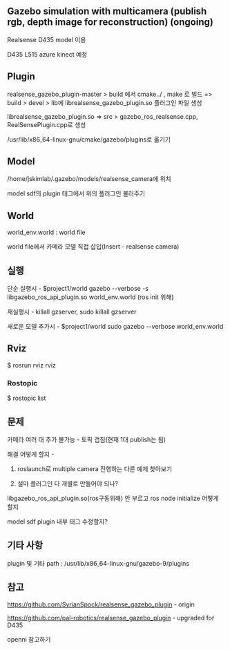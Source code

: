 ## Gazebo simulation with multicamera (publish rgb, depth image for reconstruction) (ongoing)

Realsense D435 model 이용 

D435
L515
azure kinect
예정

## Plugin

realsense_gazebo_plugin-master > build 에서 cmake../ , make 로 빌드 => build > devel > lib에 librealsense_gazebo_plugin.so 플러그인 파일 생성

librealsense_gazebo_plugin.so => src > gazebo_ros_realsense.cpp, RealSensePlugin.cpp로 생성

 /usr/lib/x86_64-linux-gnu/cmake/gazebo/plugins로 옮기기

## Model

/home/jskimlab/.gazebo/models/realsense_camera에 위치

model sdf의 plugin 태그에서 위의 플러그인 불러주기

## World

world_env.world : world file 

world file에서 카메라 모델 직접 삽입(Insert - realsense camera)

## 실행

단순 실행시 - $project1/world    gazebo --verbose -s libgazebo_ros_api_plugin.so world_env.world (ros init 위해)

재실행시 - killall gzserver, sudo killall gzserver

새로운 모델 추가시 - $project1/world     sudo gazebo --verbose world_env.world 

## Rviz 

$ rosrun rviz rviz

### Rostopic

$ rostopic list


## 문제

카메라 여러 대 추가 불가능 - 토픽 겹침(현재 1대 publish는 됨)

해결 어떻게 할지 - 

1. roslaunch로 multiple camera 진행하는 다른 예제 찾아보기

2. 설마 플러그인 다 개별로 만들어야 되나?



libgazebo_ros_api_plugin.so(ros구동위해) 안 부르고 ros node initialize 어떻게 할지

model sdf plugin 내부 태그 수정할지?


## 기타 사항

plugin 및 기타 path : /usr/lib/x86_64-linux-gnu/gazebo-9/plugins

## 참고

https://github.com/SyrianSpock/realsense_gazebo_plugin - origin 

https://github.com/pal-robotics/realsense_gazebo_plugin - upgraded for D435

openni 참고하기


